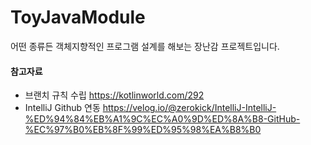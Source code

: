 # ToyJavaModule
어떤 종류든 객체지향적인 프로그램 설계를 해보는 장난감 프로젝트입니다.

#### 참고자료
- 브랜치 규칙 수립 
https://kotlinworld.com/292
- IntelliJ Github 연동
https://velog.io/@zerokick/IntelliJ-IntelliJ-%ED%94%84%EB%A1%9C%EC%A0%9D%ED%8A%B8-GitHub-%EC%97%B0%EB%8F%99%ED%95%98%EA%B8%B0
